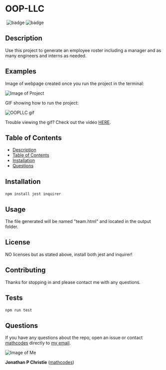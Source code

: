 
# OOP-LLC
​
![badge](https://img.shields.io/badge/Dependency-Jest-blue) ![badge](https://img.shields.io/badge/Dependency-Inquirer-orange)
​
## Description
Use this project to generate an employee roster including a manager and as many engineers and interns as needed.
​
## Examples

Image of webpage created once you run the project in the terminal:

![Image of Project](https://github.com/mathcodes/OOP-LLC/blob/master/Develop/Assets/OOPLLC.png)

GIF showing how to run the project:

![OOPLLC gif](https://github.com/mathcodes/OOP-LLC/blob/master/Develop/Assets/OOPLLClg.gif)

Trouble viewing the gif? Check out the video [HERE](https://www.youtube.com/watch_popup?v=1gb0uLXVMhA&vq=hd1080).

## Table of Contents
- [Description](#description)
- [Table of Contents](#table-of-contents)
- [Installation](#installation)
- [Questions](#questions)
 
## Installation
``` npm install jest inquirer ``` 
​
## Usage
The file generated will be named "team.html" and located in the output folder. 
​
## License
NO licenses but as stated above, install both jest and inquirer!
​
## Contributing
Thanks for stopping in and please contact me with any questions.
​
## Tests
``` npm run test ```
​
## Questions
If you have any questions about the repo, open an issue or contact [mathcodes](https://github.com/mathcodes) directly to <a href="mailto:jonpchristie@gmail.com">my email</a>.



![Image of Me](https://avatars0.githubusercontent.com/u/17928947?v=4)

__Jonathan P Christie__ ([mathcodes](https://github.com/mathcodes))
